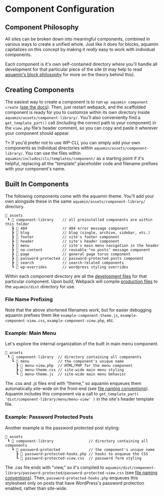 # Component Configuration

## Component Philosophy

All sites can be broken down into meaningful components, combined in various ways to create a unified whole. Just like it does for blocks, aquamin capitalizes on this concept by making it _really_ easy to work with individual components.

Each component is it's own self-contained directory where you'll handle all development for that particular piece of the site (it may help to read [aquamin's block philosophy](/features/block-configuration#block-philosophy) for more on the theory behind this).

## Creating Components

The easiest way to create a component is to run `wp aquamin component create` ([see the docs](features/wp-cli#wp-aquamin-component-create)). Then, just restart webpack, and the scaffolded component is ready for you to customize within its own directory inside `aquamin/assets/component-library/`. You'll also conveniently find a `get_template_part()` call (including the correct path to your component) in the `view.php` file's header comment, so you can copy and paste it wherever your component should appear.

?> If you'd prefer not to use WP-CLI, you can simply add your own components as individual directories within `aquamin/assets/component-library/`. You can use the files within `aquamin/includes/cli/templates/component/` as a starting point if it's helpful, replacing all the "template" placeholder code and filename prefixes with your component's name.

## Built In Components

The following components come with the aquamin theme. You'll add your own alongside these in the same `aquamin/assets/component-library/` directory.

```
📂 assets
 ┗ 📂 component-library    // all preinstalled components are within this folder
   ┣ 📂 404                // 404 error message component
   ┣ 📂 blog               // blog (single, archive, sidebar, etc.)
   ┣ 📂 footer             // site's footer component
   ┣ 📂 header             // site's header component
   ┣ 📂 menu               // site's main menu navigation in the header
   ┣ 📂 no-content         // reusable "no posts" message component
   ┣ 📂 page               // general page torso component
   ┣ 📂 password-protected // password-protected posts component
   ┣ 📂 search             // search-related components
   ┗ 📂 wp-overrides       // wordpress styling overrides
```

Within each component directory are all the [development files](features/theme-configuration#file-naming-and-enqueuing-conventions) for that particular component. Upon build, Webpack will compile [production files](features/theme-configuration#the-assets-and-dist-directories) to the `aquamin/dist` directory for use.

### File Name Prefixing

Note that the above shortened filenames work, but for easier debugging aquamin prefixes them like `example-component-theme.js`, `example-component-view.css`, `example-component-view.php`, etc.


### Example: Main Menu

Let's explore the internal organization of the built in main menu component.

```
📂 assets
 ┗ 📂 component-library  // directory containing all components
   ┗ 📂 menu             // the component's unique name
     ┣ 📄 menu-view.php  // HTML/PHP for the menu component
     ┣ 📄 menu-theme.css // site-wide main menu styling
     ┗ 📄 menu-theme.js  // site-wide main menu behavior
```

The .css and .js files end with "theme," so aquamin enqueues them automatically site-wide on the front-end (see [file naming conventions](features/theme-configuration#file-naming-and-enqueuing-conventions)). Aquamin includes this component via a call to `get_template_part( 'dist/component-library/menu/menu-view' )` in the site's header template file.


### Example: Password Protected Posts

Another example is the password protected post styling:

```
📂 assets
 ┗ 📂 component-library                // directory containing all components
   ┗ 📂 password-protected             // the component's unique name
     ┣ 📄 password-protected-hooks.php // hooks to enqueue the CSS
     ┗ 📄 password-protected-view.css  // password form styling
```

The .css file ends with "view," so it's compiled to `aquamin/dist/component-library/password-protected/password-protected-view.css` (see [file naming conventions](features/theme-configuration#file-naming-and-enqueuing-conventions)). Then, `password-protected-hooks.php` enqueues this stylesheet only on posts that have WordPress's password protection enabled, rather than site-wide.